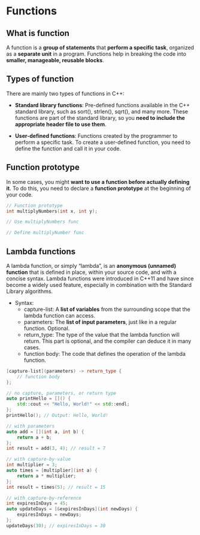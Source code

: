 # Functions

## What is function

A function is a **group of statements** that **perform a specific task**, organized as a **separate unit** in a program. Functions help in breaking the code into **smaller, manageable, reusable blocks**.

## Types of function

There are mainly two types of functions in C++:

* **Standard library functions**: Pre-defined functions available in the C++ standard library, such as sort(), strlen(), sqrt(), and many more. These functions are part of the standard library, so you **need to include the appropriate header file to use them**.

* **User-defined functions**: Functions created by the programmer to perform a specific task. To create a user-defined function, you need to define the function and call it in your code.

## Function prototype

In some cases, you might **want to use a function before actually defining it**. To do this, you need to declare a **function prototype** at the beginning of your code.

```cpp
// Function prototype
int multiplyNumbers(int x, int y);

// Use multiplyNumbers func

// Define multiplyNumber func
```

## Lambda functions

A lambda function, or simply “lambda”, is an **anonymous (unnamed) function** that is defined in place, within your source code, and with a concise syntax. Lambda functions were introduced in C++11 and have since become a widely used feature, especially in combination with the Standard Library algorithms.

* Syntax:
  * capture-list: A **list of variables** from the surrounding scope that the lambda function can access.
  * parameters: The **list of input parameters**, just like in a regular function. Optional.
  * return_type: The type of the value that the lambda function will return. This part is optional, and the compiler can deduce it in many cases.
  * function body: The code that defines the operation of the lambda function.

```cpp
[capture-list](parameters) -> return_type {
    // function body
};

// no capture, parameters, or return type
auto printHello = []() {
    std::cout << "Hello, World!" << std::endl;
};
printHello(); // Output: Hello, World!

// with parameters
auto add = [](int a, int b) {
    return a + b;
};
int result = add(3, 4); // result = 7

// with capture-by-value
int multiplier = 3;
auto times = [multiplier](int a) {
    return a * multiplier;
};
int result = times(5); // result = 15

// with capture-by-reference
int expiresInDays = 45;
auto updateDays = [&expiresInDays](int newDays) {
    expiresInDays = newDays;
};
updateDays(30); // expiresInDays = 30
```
